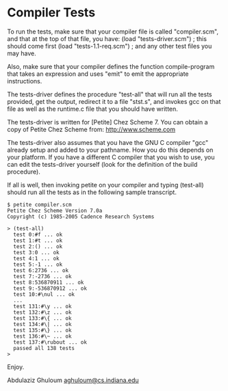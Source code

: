 # Compiler Tests

To run the tests, make sure that your compiler file is called
"compiler.scm", and that at the top of that file, you have:
(load "tests-driver.scm") ; this should come first
(load "tests-1.1-req.scm") ; and any other test files you may have.

Also, make sure that your compiler defines the function
compile-program that takes an expression and uses "emit" to emit the
appropriate instructions.

The tests-driver defines the procedure "test-all" that will run all
the tests provided, get the output, redirect it to a file "stst.s",
and invokes gcc on that file as well as the runtime.c file that you
should have written.

The tests-driver is written for [Petite] Chez Scheme 7.  You can
obtain a copy of Petite Chez Scheme from: <http://www.scheme.com>

The tests-driver also assumes that you have the GNU C compiler "gcc"
already setup and added to your pathname.  How you do this depends
on your platform.  If you have a different C compiler that you wish
to use, you can edit the tests-driver yourself (look for the
definition of the build procedure).

If all is well, then invoking petite on your compiler and typing
(test-all) should run all the tests as in the following sample
transcript.

```
$ petite compiler.scm
Petite Chez Scheme Version 7.0a
Copyright (c) 1985-2005 Cadence Research Systems

> (test-all)
  test 0:#f ... ok
  test 1:#t ... ok
  test 2:() ... ok
  test 3:0 ... ok
  test 4:1 ... ok
  test 5:-1 ... ok
  test 6:2736 ... ok
  test 7:-2736 ... ok
  test 8:536870911 ... ok
  test 9:-536870912 ... ok
  test 10:#\nul ... ok
  ...
  test 131:#\y ... ok
  test 132:#\z ... ok
  test 133:#\{ ... ok
  test 134:#\| ... ok
  test 135:#\} ... ok
  test 136:#\~ ... ok
  test 137:#\rubout ... ok
  passed all 138 tests
>
```

Enjoy.

Abdulaziz Ghuloum <aghuloum@cs.indiana.edu>
